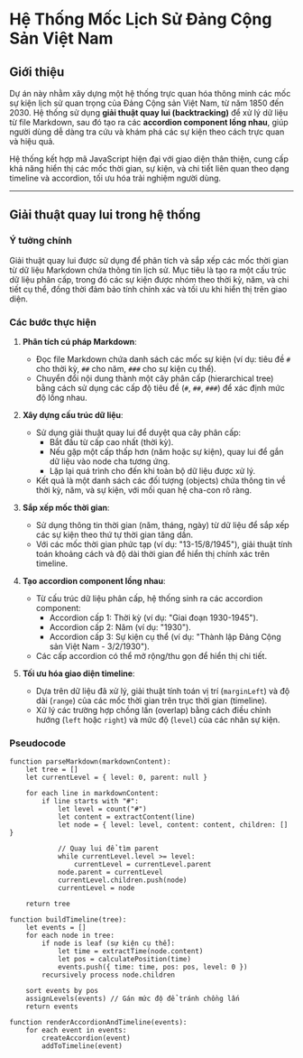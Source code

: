 # Hệ Thống Mốc Lịch Sử Đảng Cộng Sản Việt Nam

## Giới thiệu
Dự án này nhằm xây dựng một hệ thống trực quan hóa thông minh các mốc sự kiện lịch sử quan trọng của Đảng Cộng sản Việt Nam, từ năm 1850 đến 2030. Hệ thống sử dụng **giải thuật quay lui (backtracking)** để xử lý dữ liệu từ file Markdown, sau đó tạo ra các **accordion component lồng nhau**, giúp người dùng dễ dàng tra cứu và khám phá các sự kiện theo cách trực quan và hiệu quả.

Hệ thống kết hợp mã JavaScript hiện đại với giao diện thân thiện, cung cấp khả năng hiển thị các mốc thời gian, sự kiện, và chi tiết liên quan theo dạng timeline và accordion, tối ưu hóa trải nghiệm người dùng.

---

## Giải thuật quay lui trong hệ thống

### Ý tưởng chính
Giải thuật quay lui được sử dụng để phân tích và sắp xếp các mốc thời gian từ dữ liệu Markdown chứa thông tin lịch sử. Mục tiêu là tạo ra một cấu trúc dữ liệu phân cấp, trong đó các sự kiện được nhóm theo thời kỳ, năm, và chi tiết cụ thể, đồng thời đảm bảo tính chính xác và tối ưu khi hiển thị trên giao diện.

### Các bước thực hiện
1. **Phân tích cú pháp Markdown**:
   - Đọc file Markdown chứa danh sách các mốc sự kiện (ví dụ: tiêu đề `#` cho thời kỳ, `##` cho năm, `###` cho sự kiện cụ thể).
   - Chuyển đổi nội dung thành một cây phân cấp (hierarchical tree) bằng cách sử dụng các cấp độ tiêu đề (`#`, `##`, `###`) để xác định mức độ lồng nhau.

2. **Xây dựng cấu trúc dữ liệu**:
   - Sử dụng giải thuật quay lui để duyệt qua cây phân cấp:
     - Bắt đầu từ cấp cao nhất (thời kỳ).
     - Nếu gặp một cấp thấp hơn (năm hoặc sự kiện), quay lui để gắn dữ liệu vào node cha tương ứng.
     - Lặp lại quá trình cho đến khi toàn bộ dữ liệu được xử lý.
   - Kết quả là một danh sách các đối tượng (objects) chứa thông tin về thời kỳ, năm, và sự kiện, với mối quan hệ cha-con rõ ràng.

3. **Sắp xếp mốc thời gian**:
   - Sử dụng thông tin thời gian (năm, tháng, ngày) từ dữ liệu để sắp xếp các sự kiện theo thứ tự thời gian tăng dần.
   - Với các mốc thời gian phức tạp (ví dụ: "13-15/8/1945"), giải thuật tính toán khoảng cách và độ dài thời gian để hiển thị chính xác trên timeline.

4. **Tạo accordion component lồng nhau**:
   - Từ cấu trúc dữ liệu phân cấp, hệ thống sinh ra các accordion component:
     - Accordion cấp 1: Thời kỳ (ví dụ: "Giai đoạn 1930-1945").
     - Accordion cấp 2: Năm (ví dụ: "1930").
     - Accordion cấp 3: Sự kiện cụ thể (ví dụ: "Thành lập Đảng Cộng sản Việt Nam - 3/2/1930").
   - Các cấp accordion có thể mở rộng/thu gọn để hiển thị chi tiết.

5. **Tối ưu hóa giao diện timeline**:
   - Dựa trên dữ liệu đã xử lý, giải thuật tính toán vị trí (`marginLeft`) và độ dài (`range`) của các mốc thời gian trên trục thời gian (timeline).
   - Xử lý các trường hợp chồng lấn (overlap) bằng cách điều chỉnh hướng (`left` hoặc `right`) và mức độ (`level`) của các nhãn sự kiện.

### Pseudocode
```plaintext
function parseMarkdown(markdownContent):
    let tree = []
    let currentLevel = { level: 0, parent: null }
    
    for each line in markdownContent:
        if line starts with "#":
            let level = count("#")
            let content = extractContent(line)
            let node = { level: level, content: content, children: [] }
            
            // Quay lui để tìm parent
            while currentLevel.level >= level:
                currentLevel = currentLevel.parent
            node.parent = currentLevel
            currentLevel.children.push(node)
            currentLevel = node
    
    return tree

function buildTimeline(tree):
    let events = []
    for each node in tree:
        if node is leaf (sự kiện cụ thể):
            let time = extractTime(node.content)
            let pos = calculatePosition(time)
            events.push({ time: time, pos: pos, level: 0 })
        recursively process node.children
    
    sort events by pos
    assignLevels(events) // Gán mức độ để tránh chồng lấn
    return events

function renderAccordionAndTimeline(events):
    for each event in events:
        createAccordion(event)
        addToTimeline(event)
